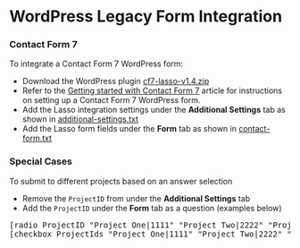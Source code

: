 <h1>WordPress Legacy Form Integration</h1>

<h3><a name="cf7-plugin">Contact Form 7</a></h3>
<p>To integrate a Contact Form 7 WordPress form:</p>
<ul>
<li>Download the WordPress plugin <a href="https://github.com/eci-lasso/wp-plugin/tree/main/Legacy%20Contact%20Form%207%20Plugin/cf7-lasso-v1.4.zip" download>cf7-lasso-v1.4.zip</a></li>
<li>Refer to the <a href="https://contactform7.com/getting-started-with-contact-form-7/" target="_blank">Getting started with Contact Form 7</a> article for instructions on setting up a Contact Form 7 WordPress form.</li>
<li>Add the Lasso integration settings under the <b>Additional Settings</b> tab as shown in <a href="https://github.com/eci-lasso/wp-plugin/blob/main/Legacy%20Contact%20Form%207%20Plugin/additional-settings.txt" target="_blank">additional-settings.txt</a></li>
<li>Add the Lasso form fields under the <b>Form</b> tab as shown in <a href="https://github.com/eci-lasso/wp-plugin/blob/main/Legacy%20Contact%20Form%207%20Plugin/contact-form.txt" target="_blank">contact-form.txt</a></li>
</ul>
<h3><a name="special-cases">Special Cases</a></h3>
<p>To submit to different projects based on an answer selection</p>
<ul>
<li>Remove the <code>ProjectID</code> from under the <b>Additional Settings</b> tab</li>
<li>Add the <code>ProjectID</code> under the <b>Form</b> tab as a question (examples below)</li>
</ul>
<pre>[radio ProjectID "Project One|1111" "Project Two|2222" "Project Three|3333"]<br />[checkbox ProjectIds "Project One|1111" "Project Two|2222" "Project Three|3333"]</pre>
